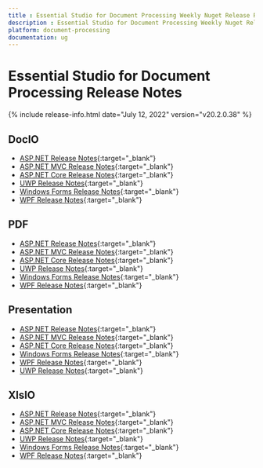 ```yaml
---
title : Essential Studio for Document Processing Weekly Nuget Release Release Notes  
description : Essential Studio for Document Processing Weekly Nuget Release Release Notes  
platform: document-processing
documentation: ug
---
```


# Essential Studio for Document Processing  Release Notes  

{% include release-info.html date="July 12, 2022" version="v20.2.0.38" %} 

## DocIO

* [ASP.NET Release Notes](/aspnet/release-notes/v20.2.0.38#docio){:target="_blank"}
* [ASP.NET MVC Release Notes](/aspnetmvc/release-notes/v20.2.0.38#docio){:target="_blank"}
* [ASP.NET Core Release Notes](/aspnet-core/release-notes/v20.2.0.38#docio){:target="_blank"}
* [UWP Release Notes](/uwp/release-notes/v20.2.0.38#docio){:target="_blank"}
* [Windows Forms Release Notes](/windowsforms/release-notes/v20.2.0.38#docio){:target="_blank"}
* [WPF Release Notes](/wpf/release-notes/v20.2.0.38#docio){:target="_blank"}


## PDF

* [ASP.NET Release Notes](/aspnet/release-notes/v20.2.0.38#pdf){:target="_blank"}
* [ASP.NET MVC Release Notes](/aspnetmvc/release-notes/v20.2.0.38#pdf){:target="_blank"}
* [ASP.NET Core Release Notes](/aspnet-core/release-notes/v20.2.0.38#pdf){:target="_blank"}
* [UWP Release Notes](/uwp/release-notes/v20.2.0.38#pdf){:target="_blank"}
* [Windows Forms Release Notes](/windowsforms/release-notes/v20.2.0.38#pdf){:target="_blank"}
* [WPF Release Notes](/wpf/release-notes/v20.2.0.38#pdf){:target="_blank"}


## Presentation

* [ASP.NET Release Notes](/aspnet/release-notes/v20.2.0.38#presentation){:target="_blank"}
* [ASP.NET MVC Release Notes](/aspnetmvc/release-notes/v20.2.0.38#presentation){:target="_blank"}
* [ASP.NET Core Release Notes](/aspnet-core/release-notes/v20.2.0.38#presentation){:target="_blank"}
* [Windows Forms Release Notes](/windowsforms/release-notes/v20.2.0.38#presentation){:target="_blank"}
* [WPF Release Notes](/wpf/release-notes/v20.2.0.38#presentation){:target="_blank"}
* [UWP Release Notes](/uwp/release-notes/v20.2.0.38#presentation){:target="_blank"}


## XlsIO

* [ASP.NET Release Notes](/aspnet/release-notes/v20.2.0.38#xlsio){:target="_blank"}
* [ASP.NET MVC Release Notes](/aspnetmvc/release-notes/v20.2.0.38#xlsio){:target="_blank"}
* [ASP.NET Core Release Notes](/aspnet-core/release-notes/v20.2.0.38#xlsio){:target="_blank"}
* [UWP Release Notes](/uwp/release-notes/v20.2.0.38#xlsio){:target="_blank"}
* [Windows Forms Release Notes](/windowsforms/release-notes/v20.2.0.38#xlsio){:target="_blank"}
* [WPF Release Notes](/wpf/release-notes/v20.2.0.38#xlsio){:target="_blank"}